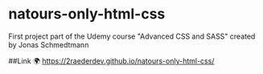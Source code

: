 # natours-only-html-css
First project part of the Udemy course "Advanced CSS and SASS" created by Jonas Schmedtmann

##Link :earth_africa:
https://2raederdev.github.io/natours-only-html-css/
